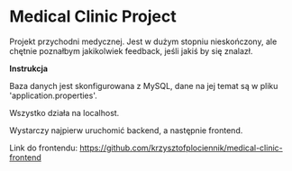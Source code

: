 <h1> Medical Clinic Project </h1>

Projekt przychodni medycznej. Jest w dużym stopniu nieskończony, ale chętnie poznałbym jakikolwiek feedback, jeśli jakiś by się znalazł.

**Instrukcja**

Baza danych jest skonfigurowana z MySQL, dane na jej temat są w pliku 'application.properties'.

Wszystko działa na localhost.

Wystarczy najpierw uruchomić backend, a następnie frontend.

Link do frontendu: https://github.com/krzysztofplociennik/medical-clinic-frontend